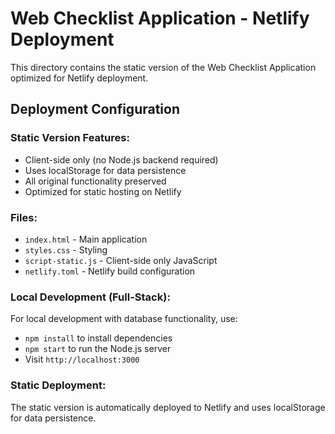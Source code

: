 # Web Checklist Application - Netlify Deployment

This directory contains the static version of the Web Checklist Application optimized for Netlify deployment.

## Deployment Configuration

### Static Version Features:
- Client-side only (no Node.js backend required)
- Uses localStorage for data persistence
- All original functionality preserved
- Optimized for static hosting on Netlify

### Files:
- `index.html` - Main application
- `styles.css` - Styling
- `script-static.js` - Client-side only JavaScript
- `netlify.toml` - Netlify build configuration

### Local Development (Full-Stack):
For local development with database functionality, use:
- `npm install` to install dependencies
- `npm start` to run the Node.js server
- Visit `http://localhost:3000`

### Static Deployment:
The static version is automatically deployed to Netlify and uses localStorage for data persistence.